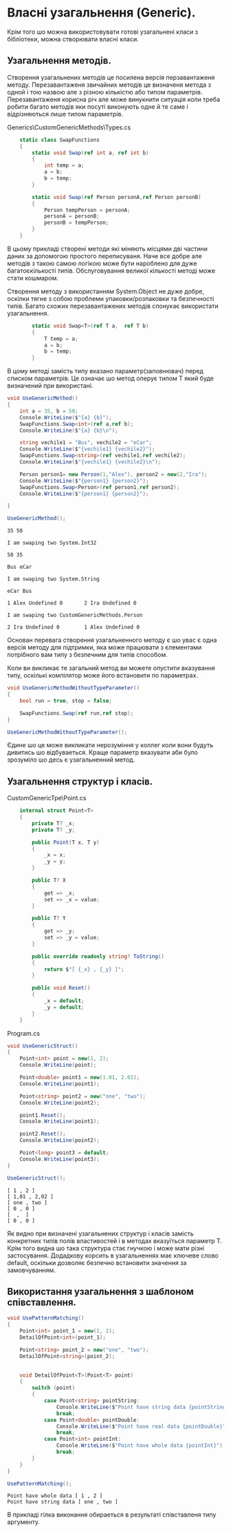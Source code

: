 # Власні узагальнення (Generic).

Крім того шо можна використовувати готові узагальнені класи з бібліотеки, можна створювати власні класи. 

## Узагальнення методів.

Створення узагальнених методів це посилена версія перзавантаженя методу. Перезавантаженя звичайних методів це визначеня метода з одной і тою назвою але з різною кількістю або типом параметрів. Перезавантаженя корисна річ але може винукнити ситуація коли треба робити багато методів яки посуті виконують одне й те саме і відрізняються лише типом параметрів.

Generics\CustomGenericMethods\Types.cs
```cs
    static class SwapFunctions
    {
        static void Swap(ref int a, ref int b)
        {
            int temp = a;
            a = b;
            b = temp;
        }

        static void Swap(ref Person personA,ref Person personB)
        { 
            Person tempPerson = personA;
            personA = personB;
            personB = tempPerson;
        }
    }
``` 
В цьому прикладі створені методи які міняють місцями дві частини даних за допомогою простого переписуваня. Наче все добре але методів з такою самою логікою може бути нароблено для дуже багатоєкількості типів. Обслуговування великої кількості методі може стати кошмаром.

Створення методу з використанням System.Object не дуже добре, оскілки тягне з собою проблеми упаковки/розпаковки та безпечності типів. 
Багато схожих перезавантажених методів спонукає використати узагальнення.
```cs
        static void Swap<T>(ref T a,  ref T b)
        {
            T temp = a;
            a = b;
            b = temp;
        }
```
В цому методі замість типу вказано параметр(заповнювач) <T> перед списком параметрів. Це означає шо метод оперує типом Т який буде визначений при використані.

```cs
void UseGenericMethod()
{
    int a = 35, b = 50;
    Console.WriteLine($"{a} {b}");
    SwapFunctions.Swap<int>(ref a,ref b);
    Console.WriteLine($"{a} {b}\n");

    string vechile1 = "Bus", vechile2 = "eCar";
    Console.WriteLine($"{vechile1} {vechile2}");
    SwapFunctions.Swap<string>(ref vechile1,ref vechile2);
    Console.WriteLine($"{vechile1} {vechile2}\n");

    Person person1= new Person(1,"Alex"), person2 = new(2,"Ira");
    Console.WriteLine($"{person1} {person2}");
    SwapFunctions.Swap<Person>(ref person1,ref person2);
    Console.WriteLine($"{person1} {person2}");

}

UseGenericMethod();
```
```
35 50

I am swaping two System.Int32

50 35

Bus eCar

I am swaping two System.String

eCar Bus

1 Alex Undefined 0       2 Ira Undefined 0

I am swaping two CustomGenericMethods.Person

2 Ira Undefined 0        1 Alex Undefined 0
```
Основан перевага створення узагальненного методу є шо увас є одна версія методу для підтримки, яка може працювати з єлементами потрібного вам типу з безпечним для типів способом.

Коли ви викликає те загальний метод ви можете опустити вказування типу, оскількі компілятор може його встановити по параметрах. 

```cs
void UseGenericMethodWithoutTypeParameter()
{
    bool run = true, stop = false;

    SwapFunctions.Swap(ref run,ref stop);
}

UseGenericMethodWithoutTypeParameter();
```
Єдине шо це може викликати нерозуміння у коллег коли вони будуть дивитись шо відбуваеться. Краще параметр вказувати аби було зрозуміло шо десь є узагальненний метод.

## Узагальнення структур і класів.

CustomGenericTpe\Point.cs
```cs
    internal struct Point<T>
    {
        private T? _x;
        private T? _y;

        public Point(T x, T y)
        {
            _x = x;
            _y = y;
        }

        public T? X
        {
            get => _x;
            set => _x = value;
        }

        public T? Y
        {
            get => _y;
            set => _y = value;
        }

        public override readonly string? ToString()
        {
            return $"[ {_x} , {_y} ]";
        }

        public void Reset()
        {
            _x = default;
            _y = default;
        }
    }
```
Program.cs
```cs
void UseGenericStruct()
{
    Point<int> point = new(1, 2);
    Console.WriteLine(point);

    Point<double> point1 = new(1.01, 2.02);
    Console.WriteLine(point1);

    Point<string> point2 = new("one", "two");
    Console.WriteLine(point2);

    point1.Reset();
    Console.WriteLine(point1);

    point2.Reset();
    Console.WriteLine(point2);

    Point<long> point3 = default;
    Console.WriteLine(point3);
}

UseGenericStruct();
```
```
[ 1 , 2 ]
[ 1,01 , 2,02 ]
[ one , two ]
[ 0 , 0 ]
[  ,  ]
[ 0 , 0 ]

```
Як видно при визначені узагальнених структур і класів замість конкретних типів полів властивостей і в методах вказуїться параметр Т. Крім того видна шо така структура стає гнучкою і може мати різні застосування.
Додадкову корсить в узагальненнях має ключеве слово default, оскільки дозволяє безпечно встановити значення за замовчуванням.

## Використання узагальнення з шаблоном співставлення.
```cs
void UsePatternMatching()
{
    Point<int> point_1 = new(1, 2);
    DetailOfPoint<int>(point_1);

    Point<string> point_2 = new("one", "two");
    DetailOfPoint<string>(point_2);
 

    void DetailOfPoint<T>(Point<T> point)
    {
        switch (point)
        {
            case Point<string> pointString:
                Console.WriteLine($"Point have string data {pointString}");
                break;
            case Point<double> pointDouble:
                Console.WriteLine($"Point have real data {pointDouble}");
                break;
            case Point<int> pointInt:
                Console.WriteLine($"Point have whole data {pointInt}");
                break;
        }
    }
}

UsePatternMatching();
```
```
Point have whole data [ 1 , 2 ]
Point have string data [ one , two ]
```
В прикладі гілка виконання обираеться в результаті співставленя типу аргументу.

#
